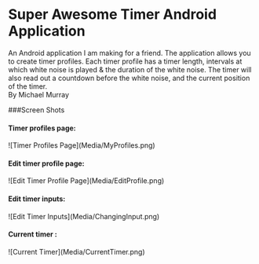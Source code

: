 # Super Awesome Timer Android Application
An Android application I am making for a friend.
The application allows you to create timer profiles.
Each timer profile has a timer length, intervals at which white noise is played & the duration of the white noise. 
The timer will also read out a countdown before the white noise, and the current position of the timer.</br>
By Michael Murray</br>

###Screen Shots
<h4>Timer profiles page:</h4>
![Timer Profiles Page](Media/MyProfiles.png)
<h4>Edit timer profile page:</h4>
![Edit Timer Profile Page](Media/EditProfile.png)
<h4>Edit timer inputs:</h4>
![Edit Timer Inputs](Media/ChangingInput.png)
<h4>Current timer :</h4>
![Current Timer](Media/CurrentTimer.png)

